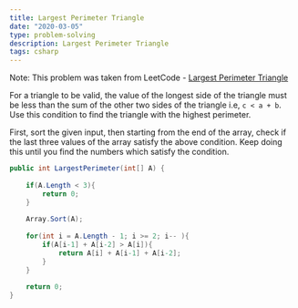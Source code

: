 ```yaml
---
title: Largest Perimeter Triangle
date: "2020-03-05"
type: problem-solving
description: Largest Perimeter Triangle
tags: csharp
---
```


Note: This problem was taken from LeetCode - [Largest Perimeter Triangle](https://leetcode.com/problems/largest-perimeter-triangle/)

For a triangle to be valid, the value of the longest side of the triangle must be less than the sum of the other two sides of the triangle i.e, `c < a + b`. Use this condition to find the triangle with the highest perimeter.

First, sort the given input, then starting from the end of the array, check if the last three values of the array satisfy the above condition. Keep doing this until you find the numbers which satisfy the condition. 

```csharp
public int LargestPerimeter(int[] A) {
    
    if(A.Length < 3){
        return 0;
    }
    
    Array.Sort(A);
    
    for(int i = A.Length - 1; i >= 2; i-- ){
        if(A[i-1] + A[i-2] > A[i]){
            return A[i] + A[i-1] + A[i-2];
        }
    }
    
    return 0;
}
```
